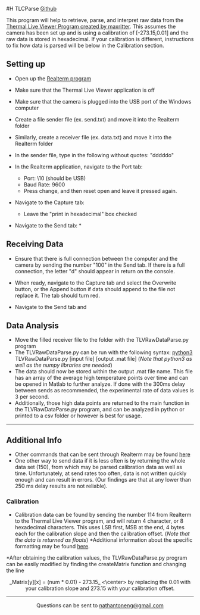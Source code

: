 #H TLCParse
[Github](https://github.com/NathanToneNg/Thermal-Live-Viewer-Raw-Data-Parse)

This program will help to retrieve, parse, and interpret raw data from the [Thermal Live Viewer Program created by maxritter](https://github.com/maxritter/DIY-Thermocam). This assumes the camera has been set up and is using a calibration of [-273.15,0.01] and the raw data is stored in hexadecimal. If your calibration is different, instructions to fix how data is parsed will be below in the Calibration section.



## Setting up

* Open up the [Realterm program](https://realterm.sourceforge.io/)
* Make sure that the Thermal Live Viewer application is off
* Make sure that the camera is plugged into the USB port of the Windows computer


* Create a file sender file (ex. send.txt) and move it into the Realterm folder
* Similarly, create a receiver file (ex. data.txt) and move it into the Realterm folder
* In the sender file, type in the following without quotes: "dddddo"


* In the Realterm application, navigate to the Port tab:
    * Port: \10 (should be USB)
    * Baud Rate: 9600
    * Press change, and then reset open and leave it pressed again.

* Navigate to the Capture tab:
    * Leave the "print in hexadecimal" box checked

* Navigate to the Send tab:
    * 
    
    
    
    
    
## Receiving Data

* Ensure that there is full connection between the computer and the camera by sending the number "100" in the Send tab. If there is a full connection, the letter "d" should appear in return on the console.

* When ready, navigate to the Capture tab and select the Overwrite button, or the Append button if data should append to the file not replace it. The tab should turn red.

* Navigate to the Send tab and 


## Data Analysis

* Move the filled receiver file to the folder with the TLVRawDataParse.py program
* The TLVRawDataParse.py can be run with the following syntax:
	[python3](https://www.python.org/download/releases/3.0/) TLVRawDataParse.py [input file] [output .mat file]
    (_Note that python3 as well as the numpy libraries are needed_)
* The data should now be stored within the output .mat file name. This file has an array of the average high temperature points over time and can be opened in Matlab to further analyze. If done with the 300ms delay between sends as recommended, the experimental rate of data values is 3 per second.
* Additionally, those high data points are returned to the main function in the TLVRawDataParse.py program, and can be analyzed in python or printed to a csv folder or however is best for usage. 



---

## Additional Info

* Other commands that can be sent through Realterm may be found [here](https://github.com/maxritter/DIY-Thermocam/blob/master/Documents/SerialProtocol_15.pdf)
* One other way to send data if it is less often is by returning the whole data set (150), from which may be parsed calibration data as well as time. Unfortunately, at send rates too often, data is not written quickly enough and can result in errors. (Our findings are that at any lower than 250 ms delay results are not reliable).

### Calibration 

* Calibration data can be found by sending the number 114 from Realterm to the Thermal Live Viewer program, and will return 4 character, or 8 hexadecimal characters. This uses LSB first, MSB at the end, 4 bytes each for the calibration slope and then the calibration offset. 
    (_Note that the data is returned as floats_)
    	*Additional information about the specific formatting may be found [here](https://github.com/maxritter/DIY-Thermocam/blob/master/Documents/SerialProtocol_15.pdf).

*After obtaining the calibration values, the TLVRawDataParse.py program can be easily modified by finding the createMatrix function and changing the line
<center> _Matrix[y][x] = (num * 0.01) - 273.15_ <\center>
	by replacing the 0.01 with your calibration slope and 273.15 with your calibration offset.
	
---
Questions can be sent to nathantoneng@gmail.com

